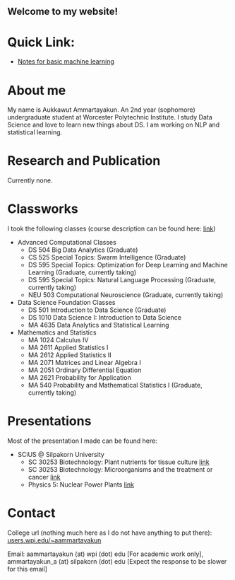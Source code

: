 ## Welcome to my website!

# Quick Link:

- [Notes for basic machine learning](/collections/notes/ml1)

# About me

My name is Aukkawut Ammartayakun. An 2nd year (sophomore) undergraduate student at Worcester Polytechnic Institute. I study Data Science and love to learn new things about DS. I am working on NLP and statistical learning.

# Research and Publication

Currently none.

# Classworks

I took the following classes (course description can be found here: [link](https://www.wpi.edu/academics/calendar-courses/course-descriptions))

* Advanced Computational Classes
  *  DS 504 Big Data Analytics (Graduate)
  *  CS 525 Special Topics: Swarm Intelligence (Graduate)
  *  DS 595 Special Topics: Optimization for Deep Learning and Machine Learning (Graduate, currently taking)
  *  DS 595 Special Topics: Natural Language Processing (Graduate, currently taking)
  *  NEU 503 Computational Neuroscience (Graduate, currently taking)
* Data Science Foundation Classes
  *  DS 501 Introduction to Data Science (Graduate)
  *  DS 1010 Data Science I: Introduction to Data Science
  *  MA 4635 Data Analytics and Statistical Learning
* Mathematics and Statistics
  *  MA 1024 Calculus IV
  *  MA 2611 Applied Statistics I
  *  MA 2612 Applied Statistics II  
  *  MA 2071 Matrices and Linear Algebra I
  *  MA 2051 Ordinary Differential Equation
  *  MA 2621 Probability for Application
  *  MA 540 Probability and Mathematical Statistics I (Graduate, currently taking)

# Presentations

Most of the presentation I made can be found here:

* SCiUS @ Silpakorn University
  * SC 30253 Biotechnology: Plant nutrients for tissue culture [link](/collections/presentation/biotech_essential_nutrients.pdf)
  * SC 30253 Biotechnology: Microorganisms and the treatment or cancer [link](/collections/presentation/Medical_Biotech%20(2).pdf)
  * Physics 5: Nuclear Power Plants [link](/collections/presentation/L14NuclearPP_lq.pdf)

# Contact

College url (nothing much here as I do not have anything to put there): [users.wpi.edu/~aammartayakun](https://users.wpi.edu/~aammartayakun)

Email: aammartayakun (at) wpi (dot) edu [For academic work only], ammartayakun_a (at) silpakorn (dot) edu [Expect the response to be slower for this email]
